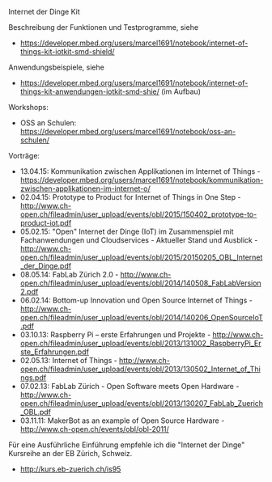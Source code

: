 Internet der Dinge Kit

Beschreibung der Funktionen und Testprogramme, siehe
* https://developer.mbed.org/users/marcel1691/notebook/internet-of-things-kit-iotkit-smd-shield/
 
Anwendungsbeispiele, siehe
* https://developer.mbed.org/users/marcel1691/notebook/internet-of-things-kit-anwendungen-iotkit-smd-shie/ (im Aufbau)

Workshops:
* OSS an Schulen: https://developer.mbed.org/users/marcel1691/notebook/oss-an-schulen/

Vorträge:
* 13.04.15: Kommunikation zwischen Applikationen im Internet of Things - https://developer.mbed.org/users/marcel1691/notebook/kommunikation-zwischen-applikationen-im-internet-o/
* 02.04.15: Prototype to Product for Internet of Things in One Step - http://www.ch-open.ch/fileadmin/user_upload/events/obl/2015/150402_prototype-to-product-iot.pdf
* 05.02.15: "Open" Internet der Dinge (IoT) im Zusammenspiel mit Fachanwendungen und Cloudservices - Aktueller Stand und Ausblick - http://www.ch-open.ch/fileadmin/user_upload/events/obl/2015/20150205_OBL_Internet_der_Dinge.pdf
* 08.05.14: FabLab Zürich 2.0 - http://www.ch-open.ch/fileadmin/user_upload/events/obl/2014/140508_FabLabVersion2.pdf
* 06.02.14: Bottom-up Innovation und Open Source Internet of Things - http://www.ch-open.ch/fileadmin/user_upload/events/obl/2014/140206_OpenSourceIoT.pdf
* 03.10.13: Raspberry Pi – erste Erfahrungen und Projekte - http://www.ch-open.ch/fileadmin/user_upload/events/obl/2013/131002_RaspberryPi_Erste_Erfahrungen.pdf
* 02.05.13: Internet of Things - http://www.ch-open.ch/fileadmin/user_upload/events/obl/2013/130502_Internet_of_Things.pdf
* 07.02.13: FabLab Zürich - Open Software meets Open Hardware - http://www.ch-open.ch/fileadmin/user_upload/events/obl/2013/130207_FabLab_Zuerich_OBL.pdf
* 03.11.11: MakerBot as an example of Open Source Hardware - http://www.ch-open.ch/events/obl/obl-2011/

Für eine Ausführliche Einführung empfehle ich die "Internet der Dinge" Kursreihe an der EB Zürich, Schweiz.
* http://kurs.eb-zuerich.ch/is95

